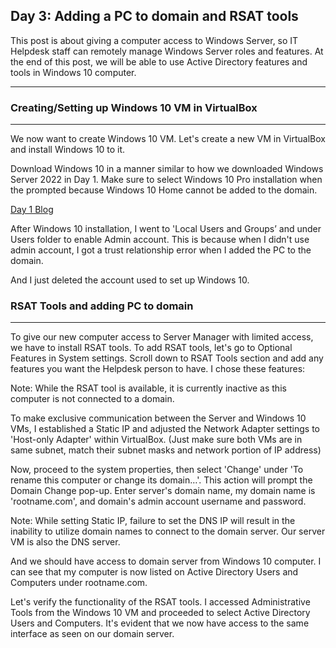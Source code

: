 ## Day 3: Adding a PC to domain and RSAT tools

This post is about giving a computer access to Windows Server, so IT Helpdesk staff can remotely manage Windows Server roles and features. At the end of this post, we will be able to use Active Directory features and tools in Windows 10 computer.

---

### Creating/Setting up Windows 10 VM in VirtualBox

---

We now want to create Windows 10 VM. Let's create a new VM in VirtualBox and install Windows 10 to it. 

Download Windows 10 in a manner similar to how we downloaded Windows Server 2022 in Day 1. Make sure to select Windows 10 Pro installation when the prompted because Windows 10 Home cannot be added to the domain.

[Day 1 Blog](/2024-02-07-new-blog-post.md)

After Windows 10 installation, I went to 'Local Users and Groups’ and under Users folder to enable Admin account. This is because when I didn't use admin account, I got a trust relationship error when I added the PC to the domain. 

And I just deleted the account used to set up Windows 10.

### RSAT Tools and adding PC to domain

---

To give our new computer access to Server Manager with limited access, we have to install RSAT tools. To add RSAT tools, let's go to Optional Features in System settings. Scroll down to RSAT Tools section and add any features you want the Helpdesk person to have. I chose these features:

Note: While the RSAT tool is available, it is currently inactive as this computer is not connected to a domain.

To make exclusive communication between the Server and Windows 10 VMs, I established a Static IP and adjusted the Network Adapter settings to 'Host-only Adapter' within VirtualBox. (Just make sure both VMs are in same subnet, match their subnet masks and network portion of IP address)

Now, proceed to the system properties, then select 'Change' under 'To rename this computer or change its domain…'. This action will prompt the Domain Change pop-up. Enter server's domain name, my domain name is 'rootname.com', and domain's admin account username and password. 

Note: While setting Static IP, failure to set the DNS IP will result in the inability to utilize domain names to connect to the domain server. Our server VM is also the DNS server.

And we should have access to domain server from Windows 10 computer. I can see that my computer is now listed on Active Directory Users and Computers under rootname.com.

Let's verify the functionality of the RSAT tools. I accessed Administrative Tools from the Windows 10 VM and proceeded to select Active Directory Users and Computers. It's evident that we now have access to the same interface as seen on our domain server.
